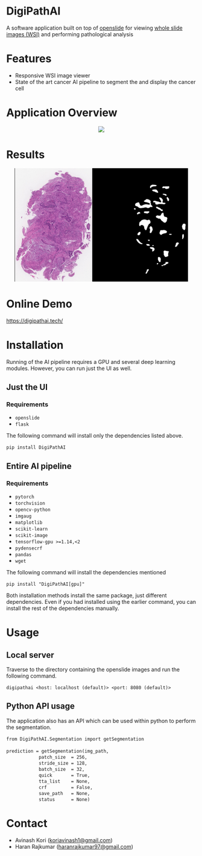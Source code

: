 # DigiPathAI
A software application built on top of [openslide](https://openslide.org/) for viewing [whole slide images (WSI)](https://www.ncbi.nlm.nih.gov/pubmed/30307746) and performing pathological analysis 

# Features
- Responsive WSI image viewer 
- State of the art cancer AI pipeline to segment the and display the cancer cell

# Application Overview
<p align="center">
  <img src="imgs/demo.gif">
</p>

# Results
<p align="center">
  <img width="460" height="300" src="imgs/results_1.png">
</p>

# Online Demo
https://digipathai.tech/

# Installation
Running of the AI pipeline requires a GPU and several deep learning modules. However, you can run just the UI as well.

## Just the UI
### Requirements
- `openslide`
- `flask`

The following command will install only the dependencies listed above.
```
pip install DigiPathAI
```

## Entire AI pipeline
### Requirements
- `pytorch`
- `torchvision`
- `opencv-python`
- `imgaug`
- `matplotlib`
- `scikit-learn`
- `scikit-image`
- `tensorflow-gpu >=1.14,<2`
- `pydensecrf`
- `pandas`
- `wget`

The following command will install the dependencies mentioned
```
pip install "DigiPathAI[gpu]"
```

Both installation methods install the same package, just different dependencies. Even if you had installed using the earlier command, you can install the rest of the dependencies manually. 

# Usage 
## Local server
Traverse to the directory containing the openslide images and run the following command.
```
digipathai <host: localhost (default)> <port: 8080 (default)>
```

## Python API usage
The application also has an API which can be used within python to perform the segmentation. 
```
from DigiPathAI.Segmentation import getSegmentation

prediction = getSegmentation(img_path, 
			patch_size  = 256, 
			stride_size = 128,
			batch_size  = 32,
			quick       = True,
			tta_list    = None,
			crf         = False,
			save_path   = None,
			status      = None)
```

# Contact
- Avinash Kori (koriavinash1@gmail.com)
- Haran Rajkumar (haranrajkumar97@gmail.com)

